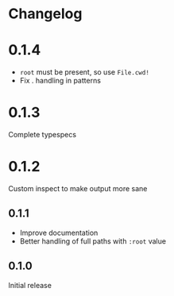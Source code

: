 # Changelog

# 0.1.4

- `root` must be present, so use `File.cwd!`
- Fix . handling in patterns

# 0.1.3

Complete typespecs

# 0.1.2

Custom inspect to make output more sane

## 0.1.1

- Improve documentation
- Better handling of full paths with `:root` value

## 0.1.0

Initial release
